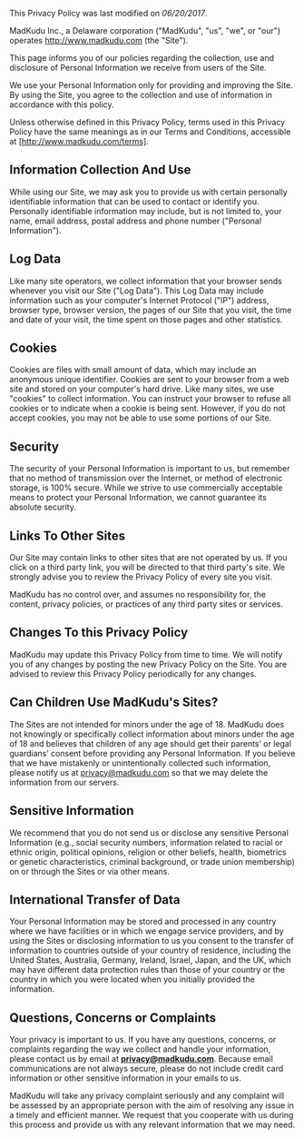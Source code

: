 
This Privacy Policy was last modified on *06/20/2017*.

MadKudu Inc., a Delaware corporation ("MadKudu", "us", "we", or "our") operates http://www.madkudu.com (the "Site").

This page informs you of our policies regarding the collection, use and disclosure of Personal Information we receive from users of the Site.

We use your Personal Information only for providing and improving the Site. By using the Site, you agree to the collection and use of information in accordance with this policy.

Unless otherwise defined in this Privacy Policy, terms used in this Privacy Policy have the same meanings as in our Terms and Conditions, accessible at [http://www.madkudu.com/terms].

## Information Collection And Use

While using our Site, we may ask you to provide us with certain personally identifiable information that can be used to contact or identify you. Personally identifiable information may include, but is not limited to, your name, email address, postal address and phone number ("Personal Information").

## Log Data

Like many site operators, we collect information that your browser sends whenever you visit our Site ("Log Data"). This Log Data may include information such as your computer's Internet Protocol ("IP") address, browser type, browser version, the pages of our Site that you visit, the time and date of your visit, the time spent on those pages and other statistics.

## Cookies

Cookies are files with small amount of data, which may include an anonymous unique identifier. Cookies are sent to your browser from a web site and stored on your computer's hard drive. Like many sites, we use "cookies" to collect information. You can instruct your browser to refuse all cookies or to indicate when a cookie is being sent. However, if you do not accept cookies, you may not be able to use some portions of our Site.

## Security

The security of your Personal Information is important to us, but remember that no method of transmission over the Internet, or method of electronic storage, is 100% secure. While we strive to use commercially acceptable means to protect your Personal Information, we cannot guarantee its absolute security.

## Links To Other Sites

Our Site may contain links to other sites that are not operated by us. If you click on a third party link, you will be directed to that third party's site. We strongly advise you to review the Privacy Policy of every site you visit.

MadKudu has no control over, and assumes no responsibility for, the content, privacy policies, or practices of any third party sites or services.

## Changes To this Privacy Policy

MadKudu may update this Privacy Policy from time to time. We will notify you of any changes by posting the new Privacy Policy on the Site. You are advised to review this Privacy Policy periodically for any changes.

## Can Children Use MadKudu's Sites?

The Sites are not intended for minors under the age of 18. MadKudu does not knowingly or specifically collect information about minors under the age of 18 and believes that children of any age should get their parents’ or legal guardians’ consent before providing any Personal Information. If you believe that we have mistakenly or unintentionally collected such information, please notify us at privacy@madkudu.com so that we may delete the information from our servers.

## Sensitive Information

We recommend that you do not send us or disclose any sensitive Personal Information (e.g., social security numbers, information related to racial or ethnic origin, political opinions, religion or other beliefs, health, biometrics or genetic characteristics, criminal background, or trade union membership) on or through the Sites or via other means.

<!-- ## Privacy Shield Certification

MadKudu complies with the EU-U.S. Privacy Shield Framework as set forth by the U.S. Department of Commerce regarding the collection, use, and retention of Personal Information from European Union member countries. MadKudu has certified that it adheres to the Privacy Shield Principles of notice, choice, accountability for onward transfer, security, data integrity and purpose limitation, access, and recourse, enforcement and liability. To learn more about the Privacy Shield program, please visit http://www.privacyshield.gov/. -->

## International Transfer of Data

Your Personal Information may be stored and processed in any country where we have facilities or in which we engage service providers, and by using the Sites or disclosing information to us you consent to the transfer of information to countries outside of your country of residence, including the United States, Australia, Germany, Ireland, Israel, Japan, and the UK, which may have different data protection rules than those of your country or the country in which you were located when you initially provided the information.

## Questions, Concerns or Complaints

Your privacy is important to us. If you have any questions, concerns, or complaints regarding the way we collect and handle your information, please contact us by email at **[privacy@madkudu.com](mailto:privacy@madkudu.com)**. Because email communications are not always secure, please do not include credit card information or other sensitive information in your emails to us.

MadKudu will take any privacy complaint seriously and any complaint will be assessed by an appropriate person with the aim of resolving any issue in a timely and efficient manner. We request that you cooperate with us during this process and provide us with any relevant information that we may need.
